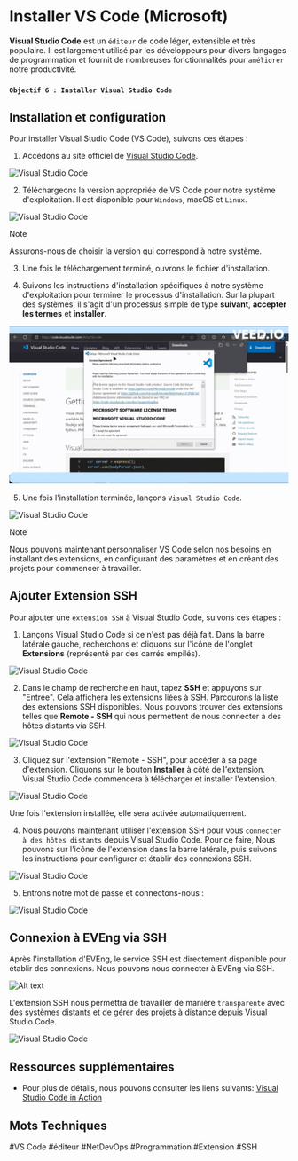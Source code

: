# Installer VS Code (Microsoft)

**Visual Studio Code** est un `éditeur` de code léger, extensible et très populaire. Il est largement utilisé par les développeurs pour divers langages de programmation et fournit de nombreuses fonctionnalités pour `améliorer` notre productivité.

#### `Objectif 6 : Installer Visual Studio Code`

## Installation et configuration

Pour installer Visual Studio Code (VS Code), suivons ces étapes :

1. Accédons au site officiel de [Visual Studio Code](https://code.visualstudio.com/).

![Visual Studio Code](images/vscode.png)

2. Téléchargeons la version appropriée de VS Code pour notre système d'exploitation. Il est disponible pour `Windows`, macOS et `Linux`.

![Visual Studio Code](images/vscode-exe.png)

> [!NOTE]
> Assurons-nous de choisir la version qui correspond à notre système.

3. Une fois le téléchargement terminé, ouvrons le fichier d'installation.

4. Suivons les instructions d'installation spécifiques à notre système d'exploitation pour terminer le processus d'installation. Sur la plupart des systèmes, il s'agit d'un processus simple de type **suivant**, **accepter les termes** et **installer**.

![Visual Studio Code](images/vscode.gif)

5. Une fois l'installation terminée, lançons `Visual Studio Code`.

![Visual Studio Code](images/vscode-wsl.png)

> [!NOTE]
> Nous pouvons maintenant personnaliser VS Code selon nos besoins en installant des extensions, en configurant des paramètres et en créant des projets pour commencer à travailler.

## Ajouter Extension SSH

Pour ajouter une `extension SSH` à Visual Studio Code, suivons ces étapes :

1. Lançons Visual Studio Code si ce n'est pas déjà fait. Dans la barre latérale gauche, recherchons et cliquons sur l'icône de l'onglet **Extensions** (représenté par des carrés empilés).

![Visual Studio Code](images/extension-vscode.png)

2. Dans le champ de recherche en haut, tapez **SSH** et appuyons sur "Entrée". Cela affichera les extensions liées à SSH. Parcourons la liste des extensions SSH disponibles. Nous pouvons trouver des extensions telles que **Remote - SSH** qui nous permettent de nous connecter à des hôtes distants via SSH.

![Visual Studio Code](images/remote-ssh.png)

3. Cliquez sur l'extension "Remote - SSH", pour accéder à sa page d'extension. Cliquons sur le bouton **Installer** à côté de l'extension. Visual Studio Code commencera à télécharger et installer l'extension.

![Visual Studio Code](images/remote-ssh-install.png)

Une fois l'extension installée, elle sera activée automatiquement.

4. Nous pouvons maintenant utiliser l'extension SSH pour vous `connecter à des hôtes distants` depuis Visual Studio Code. Pour ce faire, Nous pouvons sur l'icône de l'extension dans la barre latérale, puis suivons les instructions pour configurer et établir des connexions SSH.

![Visual Studio Code](images/ssh-con.png)

5. Entrons notre mot de passe et connectons-nous :

![Visual Studio Code](images/ssh-pass.png)

## Connexion à EVEng via SSH

Après l'installation d'EVEng, le service SSH est directement disponible pour établir des connexions. Nous pouvons nous connecter à EVEng via SSH.

![Alt text](images/ssh-eve.png)

L'extension SSH nous permettra de travailler de manière `transparente` avec des systèmes distants et de gérer des projets à distance depuis Visual Studio Code.

![Visual Studio Code](images/eve-ssh-z.png)

## Ressources supplémentaires

- Pour plus de détails, nous pouvons consulter les liens suivants: [Visual Studio Code in Action](https://code.visualstudio.com/docs)

## Mots Techniques

#VS Code #éditeur #NetDevOps #Programmation #Extension #SSH